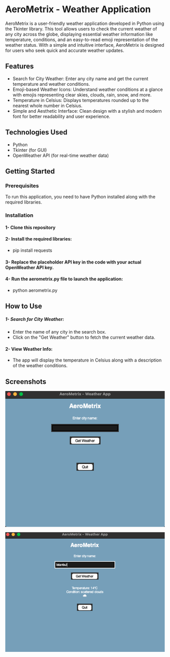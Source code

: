 
# AeroMetrix - Weather Application

AeroMetrix is a user-friendly weather application developed in Python using the Tkinter library. This tool allows users to check the current weather of any city across the globe, displaying essential weather information like temperature, conditions, and an easy-to-read emoji representation of the weather status. With a simple and intuitive interface, AeroMetrix is designed for users who seek quick and accurate weather updates.


## Features

- Search for City Weather: Enter any city name and get the current temperature and weather conditions.
- Emoji-based Weather Icons: Understand weather conditions at a glance with emojis representing clear skies, clouds, rain, snow, and more.
- Temperature in Celsius: Displays temperatures rounded up to the nearest whole number in Celsius.
- Simple and Aesthetic Interface: Clean design with a stylish and modern font for better readability and user experience.

## Technologies Used

- Python
- Tkinter (for GUI)
- OpenWeather API (for real-time weather data)


## Getting Started

### Prerequisites
To run this application, you need to have Python installed along with the required libraries.

### Installation
#### 1- Clone this repository
#### 2- Install the required libraries:
- pip install requests
#### 3- Replace the placeholder API key in the code with your actual OpenWeather API key.
#### 4- Run the aerometrix.py file to launch the application:
 - python aerometrix.py

## How to Use

##### 1- Search for City Weather: 
- Enter the name of any city in the search box.
- Click on the "Get Weather" button to fetch the current weather data.

#### 2- View Weather Info:
- The app will display the temperature in Celsius along with a description of the weather conditions.

## Screenshots

![Screenshot](https://github.com/YusufSecgin/WeatherApplication/blob/main/MainInterface.png)

![Screenshot](https://github.com/YusufSecgin/WeatherApplication/blob/main/result.png)


